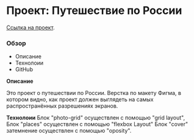 # Проект: Путешествие по России
[Ссылка на проект](https://annaaslanian.github.io/russian-travel/).

### Обзор
* Описание
* Технолоии
* GitHub

**Описание**

Это проект о путешествии по России.
Верстка по макету Фигма, в котором видно, как проект должен выглядеть на самых распространённых разрешениях экранов.


**Технолоии**
Блок "photo-grid" осуществлен с помощью "grid layout",
Блок "places" осуществлен с помощью "flexbox Layout"
Блок "cover" затемнение осуществлен с помощью "oposity".

